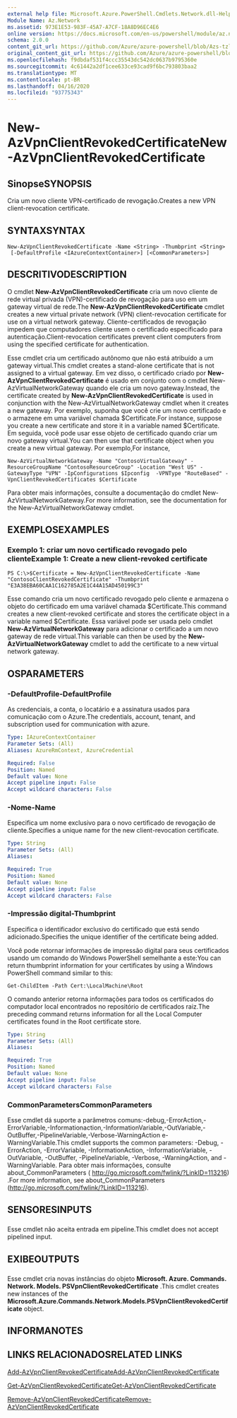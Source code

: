 ```yaml
---
external help file: Microsoft.Azure.PowerShell.Cmdlets.Network.dll-Help.xml
Module Name: Az.Network
ms.assetid: 973E1E53-983F-45A7-A7CF-18A8D96EC4E6
online version: https://docs.microsoft.com/en-us/powershell/module/az.network/new-azvpnclientrevokedcertificate
schema: 2.0.0
content_git_url: https://github.com/Azure/azure-powershell/blob/Azs-tzl/src/Network/Network/help/New-AzVpnClientRevokedCertificate.md
original_content_git_url: https://github.com/Azure/azure-powershell/blob/Azs-tzl/src/Network/Network/help/New-AzVpnClientRevokedCertificate.md
ms.openlocfilehash: f9dbdaf531f4ccc35543dc542dc0637b9795360e
ms.sourcegitcommit: 4c61442a2df1cee633ce93cad9f6bc793803baa2
ms.translationtype: MT
ms.contentlocale: pt-BR
ms.lasthandoff: 04/16/2020
ms.locfileid: "93775343"
---
```

# <span data-ttu-id="f0fca-101">New-AzVpnClientRevokedCertificate</span><span class="sxs-lookup"><span data-stu-id="f0fca-101">New-AzVpnClientRevokedCertificate</span></span>

## <span data-ttu-id="f0fca-102">Sinopse</span><span class="sxs-lookup"><span data-stu-id="f0fca-102">SYNOPSIS</span></span>
<span data-ttu-id="f0fca-103">Cria um novo cliente VPN-certificado de revogação.</span><span class="sxs-lookup"><span data-stu-id="f0fca-103">Creates a new VPN client-revocation certificate.</span></span>

## <span data-ttu-id="f0fca-104">SYNTAX</span><span class="sxs-lookup"><span data-stu-id="f0fca-104">SYNTAX</span></span>

```
New-AzVpnClientRevokedCertificate -Name <String> -Thumbprint <String>
 [-DefaultProfile <IAzureContextContainer>] [<CommonParameters>]
```

## <span data-ttu-id="f0fca-105">DESCRITIVO</span><span class="sxs-lookup"><span data-stu-id="f0fca-105">DESCRIPTION</span></span>
<span data-ttu-id="f0fca-106">O cmdlet **New-AzVpnClientRevokedCertificate** cria um novo cliente de rede virtual privada (VPN)-certificado de revogação para uso em um gateway virtual de rede.</span><span class="sxs-lookup"><span data-stu-id="f0fca-106">The **New-AzVpnClientRevokedCertificate** cmdlet creates a new virtual private network (VPN) client-revocation certificate for use on a virtual network gateway.</span></span>
<span data-ttu-id="f0fca-107">Cliente-certificados de revogação impedem que computadores cliente usem o certificado especificado para autenticação.</span><span class="sxs-lookup"><span data-stu-id="f0fca-107">Client-revocation certificates prevent client computers from using the specified certificate for authentication.</span></span>

<span data-ttu-id="f0fca-108">Esse cmdlet cria um certificado autônomo que não está atribuído a um gateway virtual.</span><span class="sxs-lookup"><span data-stu-id="f0fca-108">This cmdlet creates a stand-alone certificate that is not assigned to a virtual gateway.</span></span>
<span data-ttu-id="f0fca-109">Em vez disso, o certificado criado por **New-AzVpnClientRevokedCertificate** é usado em conjunto com o cmdlet New-AzVirtualNetworkGateway quando ele cria um novo gateway.</span><span class="sxs-lookup"><span data-stu-id="f0fca-109">Instead, the certificate created by **New-AzVpnClientRevokedCertificate** is used in conjunction with the New-AzVirtualNetworkGateway cmdlet when it creates a new gateway.</span></span>
<span data-ttu-id="f0fca-110">Por exemplo, suponha que você crie um novo certificado e o armazene em uma variável chamada $Certificate.</span><span class="sxs-lookup"><span data-stu-id="f0fca-110">For instance, suppose you create a new certificate and store it in a variable named $Certificate.</span></span>
<span data-ttu-id="f0fca-111">Em seguida, você pode usar esse objeto de certificado quando criar um novo gateway virtual.</span><span class="sxs-lookup"><span data-stu-id="f0fca-111">You can then use that certificate object when you create a new virtual gateway.</span></span>
<span data-ttu-id="f0fca-112">Por exemplo,</span><span class="sxs-lookup"><span data-stu-id="f0fca-112">For instance,</span></span>

`New-AzVirtualNetworkGateway -Name "ContosoVirtualGateway" -ResourceGroupName "ContosoResourceGroup" -Location "West US" -GatewayType "VPN" -IpConfigurations $Ipconfig  -VPNType "RouteBased" -VpnClientRevokedCertificates $Certificate`

<span data-ttu-id="f0fca-113">Para obter mais informações, consulte a documentação do cmdlet New-AzVirtualNetworkGateway.</span><span class="sxs-lookup"><span data-stu-id="f0fca-113">For more information, see the documentation for the New-AzVirtualNetworkGateway cmdlet.</span></span>

## <span data-ttu-id="f0fca-114">EXEMPLOS</span><span class="sxs-lookup"><span data-stu-id="f0fca-114">EXAMPLES</span></span>

### <span data-ttu-id="f0fca-115">Exemplo 1: criar um novo certificado revogado pelo cliente</span><span class="sxs-lookup"><span data-stu-id="f0fca-115">Example 1: Create a new client-revoked certificate</span></span>
```
PS C:\>$Certificate = New-AzVpnClientRevokedCertificate -Name "ContosoClientRevokedCertificate" -Thumbprint "E3A38EBA60CAA1C162785A2E1C44A15AD450199C3"
```

<span data-ttu-id="f0fca-116">Esse comando cria um novo certificado revogado pelo cliente e armazena o objeto do certificado em uma variável chamada $Certificate.</span><span class="sxs-lookup"><span data-stu-id="f0fca-116">This command creates a new client-revoked certificate and stores the certificate object in a variable named $Certificate.</span></span>
<span data-ttu-id="f0fca-117">Essa variável pode ser usada pelo cmdlet **New-AzVirtualNetworkGateway** para adicionar o certificado a um novo gateway de rede virtual.</span><span class="sxs-lookup"><span data-stu-id="f0fca-117">This variable can then be used by the **New-AzVirtualNetworkGateway** cmdlet to add the certificate to a new virtual network gateway.</span></span>

## <span data-ttu-id="f0fca-118">OS</span><span class="sxs-lookup"><span data-stu-id="f0fca-118">PARAMETERS</span></span>

### <span data-ttu-id="f0fca-119">-DefaultProfile</span><span class="sxs-lookup"><span data-stu-id="f0fca-119">-DefaultProfile</span></span>
<span data-ttu-id="f0fca-120">As credenciais, a conta, o locatário e a assinatura usados para comunicação com o Azure.</span><span class="sxs-lookup"><span data-stu-id="f0fca-120">The credentials, account, tenant, and subscription used for communication with azure.</span></span>

```yaml
Type: IAzureContextContainer
Parameter Sets: (All)
Aliases: AzureRmContext, AzureCredential

Required: False
Position: Named
Default value: None
Accept pipeline input: False
Accept wildcard characters: False
```

### <span data-ttu-id="f0fca-121">-Nome</span><span class="sxs-lookup"><span data-stu-id="f0fca-121">-Name</span></span>
<span data-ttu-id="f0fca-122">Especifica um nome exclusivo para o novo certificado de revogação de cliente.</span><span class="sxs-lookup"><span data-stu-id="f0fca-122">Specifies a unique name for the new client-revocation certificate.</span></span>

```yaml
Type: String
Parameter Sets: (All)
Aliases: 

Required: True
Position: Named
Default value: None
Accept pipeline input: False
Accept wildcard characters: False
```

### <span data-ttu-id="f0fca-123">-Impressão digital</span><span class="sxs-lookup"><span data-stu-id="f0fca-123">-Thumbprint</span></span>
<span data-ttu-id="f0fca-124">Especifica o identificador exclusivo do certificado que está sendo adicionado.</span><span class="sxs-lookup"><span data-stu-id="f0fca-124">Specifies the unique identifier of the certificate being added.</span></span>

<span data-ttu-id="f0fca-125">Você pode retornar informações de impressão digital para seus certificados usando um comando do Windows PowerShell semelhante a este:</span><span class="sxs-lookup"><span data-stu-id="f0fca-125">You can return thumbprint information for your certificates by using a Windows PowerShell command similar to this:</span></span>

`Get-ChildItem -Path Cert:\LocalMachine\Root`

<span data-ttu-id="f0fca-126">O comando anterior retorna informações para todos os certificados do computador local encontrados no repositório de certificados raiz.</span><span class="sxs-lookup"><span data-stu-id="f0fca-126">The preceding command returns information for all the Local Computer certificates found in the Root certificate store.</span></span>

```yaml
Type: String
Parameter Sets: (All)
Aliases: 

Required: True
Position: Named
Default value: None
Accept pipeline input: False
Accept wildcard characters: False
```

### <span data-ttu-id="f0fca-127">CommonParameters</span><span class="sxs-lookup"><span data-stu-id="f0fca-127">CommonParameters</span></span>
<span data-ttu-id="f0fca-128">Esse cmdlet dá suporte a parâmetros comuns:-debug,-ErrorAction,-ErrorVariable,-Informationaction,-InformationVariable,-OutVariable,-OutBuffer,-PipelineVariable,-Verbose-WarningAction e-WarningVariable.</span><span class="sxs-lookup"><span data-stu-id="f0fca-128">This cmdlet supports the common parameters: -Debug, -ErrorAction, -ErrorVariable, -InformationAction, -InformationVariable, -OutVariable, -OutBuffer, -PipelineVariable, -Verbose, -WarningAction, and -WarningVariable.</span></span> <span data-ttu-id="f0fca-129">Para obter mais informações, consulte about_CommonParameters ( http://go.microsoft.com/fwlink/?LinkID=113216) .</span><span class="sxs-lookup"><span data-stu-id="f0fca-129">For more information, see about_CommonParameters (http://go.microsoft.com/fwlink/?LinkID=113216).</span></span>

## <span data-ttu-id="f0fca-130">SENSORES</span><span class="sxs-lookup"><span data-stu-id="f0fca-130">INPUTS</span></span>

###  
<span data-ttu-id="f0fca-131">Esse cmdlet não aceita entrada em pipeline.</span><span class="sxs-lookup"><span data-stu-id="f0fca-131">This cmdlet does not accept pipelined input.</span></span>

## <span data-ttu-id="f0fca-132">EXIBE</span><span class="sxs-lookup"><span data-stu-id="f0fca-132">OUTPUTS</span></span>

###  
<span data-ttu-id="f0fca-133">Esse cmdlet cria novas instâncias do objeto **Microsoft. Azure. Commands. Network. Models. PSVpnClientRevokedCertificate** .</span><span class="sxs-lookup"><span data-stu-id="f0fca-133">This cmdlet creates new instances of the **Microsoft.Azure.Commands.Network.Models.PSVpnClientRevokedCertificate** object.</span></span>

## <span data-ttu-id="f0fca-134">INFORMA</span><span class="sxs-lookup"><span data-stu-id="f0fca-134">NOTES</span></span>

## <span data-ttu-id="f0fca-135">LINKS RELACIONADOS</span><span class="sxs-lookup"><span data-stu-id="f0fca-135">RELATED LINKS</span></span>

[<span data-ttu-id="f0fca-136">Add-AzVpnClientRevokedCertificate</span><span class="sxs-lookup"><span data-stu-id="f0fca-136">Add-AzVpnClientRevokedCertificate</span></span>](./Add-AzVpnClientRevokedCertificate.md)

[<span data-ttu-id="f0fca-137">Get-AzVpnClientRevokedCertificate</span><span class="sxs-lookup"><span data-stu-id="f0fca-137">Get-AzVpnClientRevokedCertificate</span></span>](./Get-AzVpnClientRevokedCertificate.md)

[<span data-ttu-id="f0fca-138">Remove-AzVpnClientRevokedCertificate</span><span class="sxs-lookup"><span data-stu-id="f0fca-138">Remove-AzVpnClientRevokedCertificate</span></span>](./Remove-AzVpnClientRevokedCertificate.md)


